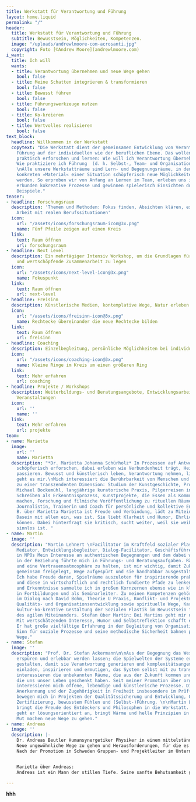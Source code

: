 ```yaml
---
title: Werkstatt für Verantwortung und Führung
layout: home.liquid
permalink: "/"
header:
  title: Werkstatt für Verantwortung und Führung
  subtitle: Bewusstsein, Möglichkeiten, Kompetenzen.
  image: "/uploads/andrewlmoore-com-acrosanti.jpg"
  copyright: Foto [©Andrew Moore](andrewlmoore.com)
i_want:
  title: Ich will
  wants:
  - title: Verantwortung übernehmen und neue Wege gehen
    bool: false
  - title: Meine Schatten integrieren & transformieren
    bool: false
  - title: Bewusst führen
    bool: false
  - title: Führungswerkzeuge nutzen
    bool: false
  - title: Ko-kreieren
    bool: false
  - title: Wertvolles realisieren
    bool: false
text_block:
  headline: Willkommen in der Werkstatt
  copytext: "Die Werkstatt dient der gemeinsamen Entwicklung von Verantwortung und
    Führung auf der individuellen wie der beruflichen Ebene. Das wollen wir miteinander
    praktisch erforschen und lernen: Wie will ich Verantwortung übernehmen und tragen?
    Wie praktiziere ich Führung  (d. h. Selbst-, Team- und Organisationsführung)?
    \nAlle unsere Werkstatträume sind Lern- und Begegnungsräume, in denen aus dem
    konkreten »Material« einer Situation schöpferisch neue Möglichkeiten entwickelt
    werden. So erproben wir von Anfang an Lernen im Team, erleben uns im Spiegel anderer,
    erkunden kokreative Prozesse und gewinnen spielerisch Einsichten durch konkrete
    Beispiele."
teaser:
- headline: Forschungsraum
  description: 'Themen und Methoden: Fokus finden, Absichten klären, experimentelle
    Arbeit mit realen Berufssituationen'
  icon:
    url: "/assets/icons/forschungsraum-icon@3x.png"
    name: Fünf Pfeile zeigen auf einen Kreis
  link:
    text: Raum öffnen
    url: forschungsraum
- headline: Next Level
  description: Ein mehrtägiger Intensiv Workshop, um die Grundlagen für eine verantwortliche
    und wertschöpfende Zusammenarbeit zu legen
  icon:
    url: "/assets/icons/next-level-icon@3x.png"
    name: Fokuspunkt
  link:
    text: Raum öffnen
    url: next-level
- headline: Freisinn
  description: Künstlerische Medien, kontemplative Wege, Natur erleben
  icon:
    url: "/assets/icons/freisinn-icon@3x.png"
    name: Rechtecke übereinander die neue Rechtecke bilden
  link:
    text: Raum öffnen
    url: freisinn
- headline: Coaching
  description: Einzelbegleitung, persönliche Möglichkeiten bei individuellen Herausforderungen
  icon:
    url: "/assets/icons/coaching-icon@3x.png"
    name: Kleine Ringe im Kreis um einen größeren Ring
  link:
    text: Mehr erfahren
    url: coaching
- headline: Projekte / Workshops
  description: Weiterbildungs- und Beratungsangebote, Entwicklungsarbeit vor Ort,
    Veranstaltungen
  icon:
    url: ''
    name: ''
  link:
    text: Mehr erfahren
    url: projekte
team:
- name: Marietta
  image:
    url: ''
    name: Marietta
  description: "*Dr. Marietta Johanna Schürholz* In Prozessen auf Antworten kommen,
    schöpferisch erforschen, dabei erleben wie Verbundenheit trägt, Heilung und Transformation
    passieren. Bewusst und künstlerisch leben, Verantwortung nehmen, lieben - darum
    geht es mir.\nMich interessiert die Berührbarkeit von Menschen und ihr Zugang
    zu einer transzendenten Dimension: Studium der Kunstgeschichte, Promotion bei
    Michael Bockemühl, langjährige kuratorische Praxis, Pilgerreisen in Asien, journalistisches
    Schreiben als Erkenntnisprozess, Kunstprojekte, die Essen als Kommunion erfahrbar
    machen, Forschung und filmische Veröffentlichung zu rituellen Räumen Heute überwiegend:
    Journalistin, Trainerin und Coach für persönliche und kollektive Entwicklung.\nAndreas
    B. über Marietta Marietta ist Freude und Verbindung, lädt zu Miteinander und zum
    Dasein mit allem ein, was ist. Sie liebt Klarheit und Humor, Ehrlichkeit und Scheitern
    können. Dabei hinterfragt sie kritisch, sucht weiter, weil sie weiß, dass Ausweichen
    sinnlos ist. "
- name: Martin
  image: ''
  description: "Martin Lehnert \nFacilitator im Kraftfeld sozialer Plastik Rechtsanwalt,
    Mediator, Entwicklungsbegleiter, Dialog-Facilitator, Geschäftsführer und Vorstand
    in NPOs Mein Interesse an authentischen Begegnungen und dem dabei wirksamen Kraftfeld
    in der Beziehung führte mich in Führungs- und Beratungsaufgaben. Räume zu öffnen
    und eine Vertrauensatmosphäre zu halten, ist mir wichtig, damit Zukunfts-Perspektiven
    gemeinsam freigelegt, Wege aufgespürt und sie handhabbar ausgestaltet werden.
    Ich habe Freude daran, Spielräume auszuloten für inspirierende praktische Schritte
    und diese in wirtschaftlich und rechtlich fundierte Pfade zu lenken. Erfahrungen
    und Erkenntnisse sammelte ich in großen Kornzernen ebenso wie in kleinen Initiativen,
    in Fortbildungen und als Seminarleiter. Zu meinen Kompetenzen gehören Facilitator
    im Dialog nach David Bohm, Theorie U Praxis, Konflikt- und Projektmanagementtechniken,
    Qualitäts- und Organisationsentwicklung sowie spirituelle Wege, Karmaarbeit und
    kultur-ko-kreative Gestaltung der Sozialen Plastik im Bewusstsein für die Rhythmen
    des agilen Miteinanders. Stefan über Martin: Bei Martins geht mir das Herz auf.
    Mit wertschätzendem Interesse, Humor und Selbstreflektion schafft er Vertrauen.
    Er hat große vielfältige Erfahrung in der Begleitung von Organisationen. Sein
    Sinn für soziale Prozesse und seine methodische Sicherheit bahnen produktive ko-kreative
    Wege."
- name: Stefan
  image: ''
  description: "Prof. Dr. Stefan Ackermann\n\nAus der Begegnung das Wesen des Raumes
    erspüren und erlebbar werden lassen; die Spielwelten der Systeme erforschen und
    gestalten, damit sie Verantwortung generieren und komplexitätsangemessen Menschen
    einladen, inspirieren und ermutigen, das System selbst mit zu transformieren.\n\nMich
    interessieren die unbekannten Räume, die aus der Zukunft kommen und die Initiationsmarker,
    die uns unser Leben geschenkt haben. Seit meiner Promotion über organisches Denken
    interessieren mich offene, lebendige und künstlerische Prozesse. Die Frage der
    Anerkennung und der Zugehörigkeit in Freiheit insbesondere im Prüf(ungs)Wesen
    bewegen mich in Projekten der Qualitätssicherung und Entwicklung, Organisationsgestaltung,
    Zertifizierung, bewusstem Fühlen und (Selbst-)Führung. \n\nMartin L. über Stefan:\nStefan
    bringt die Freude des Entdeckers und Philosophen in die Werkstatt. Komplexe  Situationen
    geht er lösungsorientiert an, bringt Wärme und helle Prinzipien in den Raum, die
    Mut machen neue Wege zu gehen."
- name: Andreas
  image: ''
  description: |-
    Dr. Andreas Beutler Humansynergetiker Physiker in einem mittelständischen Unternehmen Trainer für Gefühlsarbeit und Possibility-Management
    Neue ungewöhnliche Wege zu gehen und Herausforderungen, für die es keine Standardlösungen gibt, ziehen mich besonders an. Dem Kontakt mit anderen und auch mit mir selbst gilt meiner besonderen Aufmerksamkeit. Ich fühle mich beschenkt, wenn Menschen sich wirklich begegnen.
    Nach der Promotion in Schweden Gruppen- und Projektleiter im Unternehmenskontext. Weltweites Netzwerken und Betreuung von Projekten in verschiedenen kulturellen Hintergründen. Changemanagement, Leitung von Workshops und Mitarbeiterentwicklung. In den letzten Jahren kamen hinzu die Betreuung von Gruppenseminaren wie Possibility-Management-Teams, Gefühlsseminare und Wutworkshops, Einzel- und Paarcoaching.


    Marietta über Andreas:
    Andreas ist ein Mann der stillen Tiefe. Seine sanfte Behutsamkeit gepaart mit klarer Unbestechlichkeit machen ihn zu einem kostbaren Wegbegleiter zu Selbstverantwortung und Selbstwahrnehmung. Seiner Genauigkeit gewürzt mit einer Prise feinem Humor ist es zu verdanken, dass sich „Schattenabsichten“ in Schätze verwandeln können.

---
```

**hhh**